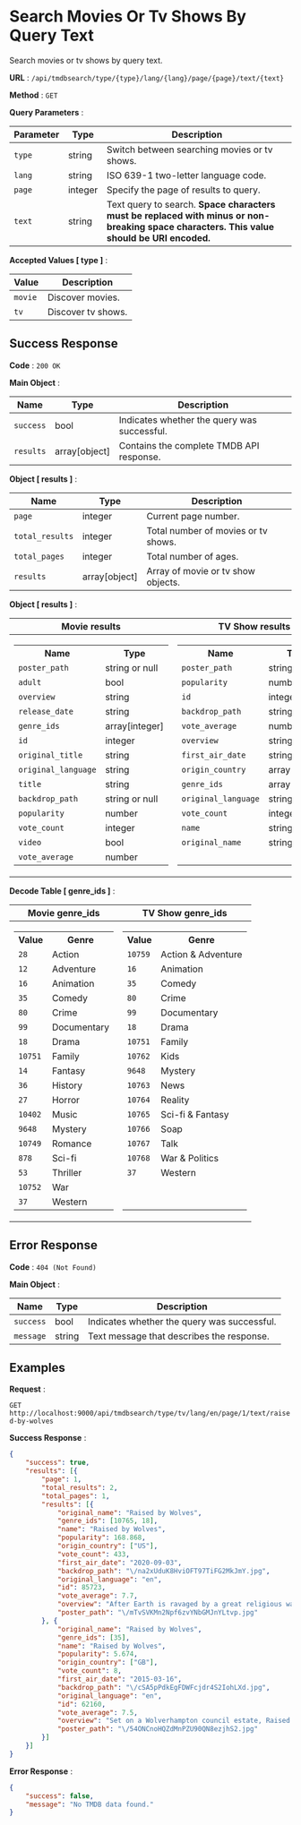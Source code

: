 # Search Movies Or Tv Shows By Query Text

Search movies or tv shows by query text.

**URL** : `/api/tmdbsearch/type/{type}/lang/{lang}/page/{page}/text/{text}`

**Method** : `GET`

**Query Parameters** :

| Parameter | Type | Description |
| --- | --- | --- |
| `type` | string | Switch between searching movies or tv shows.|
| `lang` | string | ISO 639-1 two-letter language code.|
| `page` | integer | Specify the page of results to query.|
| `text` | string | Text query to search. **Space characters must be replaced with minus or non-breaking space characters. This value should be URI encoded.**|

**Accepted Values [ type ]** :

| Value | Description |
| --- | --- |
| `movie` | Discover movies.|
| `tv` | Discover tv shows.|

## Success Response

**Code** : `200 OK`

**Main Object** :

| Name | Type | Description |
| --- | --- | --- |
| `success` | bool | Indicates whether the query was successful.|
| `results` | array[object] | Contains the complete TMDB API response.|

**Object [ results ]** :

| Name | Type | Description |
| --- | --- | --- |
| `page` | integer | Current page number.|
| `total_results` | integer | Total number of movies or tv shows.|
| `total_pages` | integer | Total number of ages.|
| `results` | array[object] | Array of movie or tv show objects.|

**Object [ results ]** :

| Movie results | TV Show results |
| -- | -- |
|<table> <tr><th>Name</th><th>Type</th></tr><tr><td>`poster_path`</td><td>string or null</td></tr><tr><td>`adult`</td><td>bool</td></tr><tr><td>`overview`</td><td>string</td></tr><tr><td>`release_date`</td><td>string</td></tr><tr><td>`genre_ids`</td><td>array[integer]</td></tr><tr><td>`id`</td><td>integer</td></tr><tr><td>`original_title`</td><td>string</td></tr><tr><td>`original_language`</td><td>string</td></tr><tr><td>`title`</td><td>string</td></tr><tr><td>`backdrop_path`</td><td>string or null</td></tr><tr><td>`popularity`</td><td>number</td></tr><tr><td>`vote_count`</td><td>integer</td></tr><tr><td>`video`</td><td>bool</td></tr><tr><td>`vote_average`</td><td>number</td></tr> </table>| <table> <tr><th>Name</th><th>Type</th></tr><tr><td>`poster_path`</td><td>string or null</td></tr><tr><td>`popularity`</td><td>number</td></tr><tr><td>`id`</td><td>integer</td></tr><tr><td>`backdrop_path`</td><td>string or null</td></tr><tr><td>`vote_average`</td><td>number</td></tr><tr><td>`overview`</td><td>string</td></tr><tr><td>`first_air_date`</td><td>string</td></tr><tr><td>`origin_country`</td><td>array[string]</td></tr><tr><td>`genre_ids`</td><td>array[integer]</td></tr><tr><td>`original_language`</td><td>string</td></tr><tr><td>`vote_count`</td><td>integer</td></tr><tr><td>`name`</td><td>string</td></tr><tr><td>`original_name`</td><td>string</td></tr><tr><td> </td><td> </td></tr> </table>|

**Decode Table [ genre_ids ]** :

| Movie genre_ids | TV Show genre_ids |
| -- | -- |
|<table> <tr><th>Value</th><th>Genre</th></tr><tr><td>`28`</td><td>Action</td></tr><tr><td>`12`</td><td>Adventure</td></tr><tr><td>`16`</td><td>Animation</td></tr><tr><td>`35`</td><td>Comedy</td></tr><tr><td>`80`</td><td>Crime</td></tr><tr><td>`99`</td><td>Documentary</td></tr><tr><td>`18`</td><td>Drama</td></tr><tr><td>`10751`</td><td>Family</td></tr><tr><td>`14`</td><td>Fantasy</td></tr><tr><td>`36`</td><td>History</td></tr><tr><td>`27`</td><td>Horror</td></tr><tr><td>`10402`</td><td>Music</td></tr><tr><td>`9648`</td><td>Mystery</td></tr><tr><td>`10749`</td><td>Romance</td></tr><tr><td>`878`</td><td>Sci-fi</td></tr><tr><td>`53`</td><td>Thriller</td></tr><tr><td>`10752`</td><td>War</td></tr><tr><td>`37`</td><td>Western</td></tr> </table>| <table> <tr><th>Value</th><th>Genre</th></tr><tr><td>`10759`</td><td>Action & Adventure</td></tr><tr><td>`16`</td><td>Animation</td></tr><tr><td>`35`</td><td>Comedy</td></tr><tr><td>`80`</td><td>Crime</td></tr><tr><td>`99`</td><td>Documentary</td></tr><tr><td>`18`</td><td>Drama</td></tr><tr><td>`10751`</td><td>Family</td></tr><tr><td>`10762`</td><td>Kids</td></tr><tr><td>`9648`</td><td>Mystery</td></tr><tr><td>`10763`</td><td>News</td></tr><tr><td>`10764`</td><td>Reality</td></tr><tr><td>`10765`</td><td>Sci-fi & Fantasy</td></tr><tr><td>`10766`</td><td>Soap</td></tr><tr><td>`10767`</td><td>Talk</td></tr><tr><td>`10768`</td><td>War & Politics</td></tr><tr><td>`37`</td><td>Western</td></tr><tr><td> </td><td> </td></tr><tr><td> </td><td> </td></tr> </table>|

## Error Response

**Code** : `404 (Not Found)`

**Main Object** :

| Name | Type | Description |
| --- | --- | --- |
| `success` | bool | Indicates whether the query was successful.|
| `message` | string | Text message that describes the response.|

## Examples

**Request** :

`GET http://localhost:9000/api/tmdbsearch/type/tv/lang/en/page/1/text/raised-by-wolves`

**Success Response** :

```json
{
    "success": true,
    "results": [{
        "page": 1,
        "total_results": 2,
        "total_pages": 1,
        "results": [{
            "original_name": "Raised by Wolves",
            "genre_ids": [10765, 18],
            "name": "Raised by Wolves",
            "popularity": 168.868,
            "origin_country": ["US"],
            "vote_count": 433,
            "first_air_date": "2020-09-03",
            "backdrop_path": "\/na2xUduK8HviOFT97TiFG2MkJmY.jpg",
            "original_language": "en",
            "id": 85723,
            "vote_average": 7.7,
            "overview": "After Earth is ravaged by a great religious war, an atheistic android architect sends two of his creations, Mother and Father, to start a peaceful, godless colony on the planet Kepler-22b. Their treacherous task is jeopardized by the arrival of the Mithraic, a deeply devout religious order of surviving humans.",
            "poster_path": "\/mTvSVKMn2Npf6zvYNbGMJnYLtvp.jpg"
        }, {
            "original_name": "Raised by Wolves",
            "genre_ids": [35],
            "name": "Raised by Wolves",
            "popularity": 5.674,
            "origin_country": ["GB"],
            "vote_count": 8,
            "first_air_date": "2015-03-16",
            "backdrop_path": "\/cSA5pPdkEgFDWFcjdr4S2IohLXd.jpg",
            "original_language": "en",
            "id": 62160,
            "vote_average": 7.5,
            "overview": "Set on a Wolverhampton council estate, Raised By Wolves is modern day reimagining of the childhood of Caitlin Moran and her brothers and sisters.\n\nSingle-mum Della lives in a three bedroom council house with Germaine, Aretha, Yoko, Mariah, Wyatt and baby Cher. She is attempting to raise the children by herself, but does have visits from Grampy, who likes to come around to dispense his wisdom to his grandchildren.",
            "poster_path": "\/54ONCnoHQZdMnPZU90QN8ezjhS2.jpg"
        }]
    }]
}
```

**Error Response** :

```json
{
    "success": false,
    "message": "No TMDB data found."
}
```